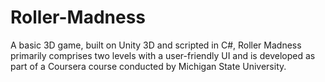 # Roller-Madness
A basic 3D game, built on Unity 3D and scripted in C#, Roller Madness primarily comprises two levels with a user-friendly UI and is developed as part of a Coursera course conducted by Michigan State University.
